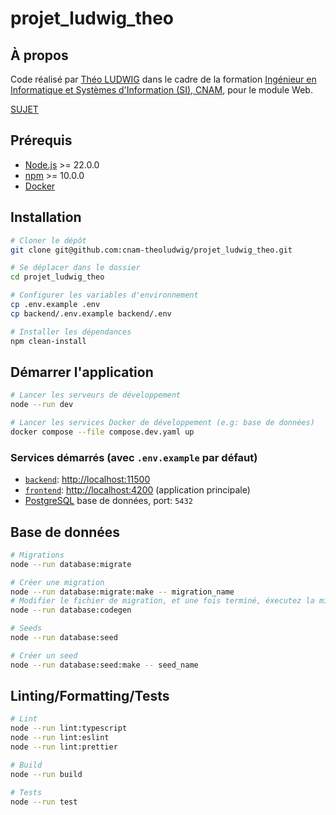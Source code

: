 # projet_ludwig_theo

## À propos

Code réalisé par [Théo LUDWIG](https://theoludwig.fr) dans le cadre de la formation [Ingénieur en Informatique et Systèmes d'Information (SI), CNAM](https://www.itii-alsace.fr/formations/informatique-et-systemes-dinformation-le-cnam/), pour le module Web.

[SUJET](./SUJET.md)

## Prérequis

- [Node.js](https://nodejs.org/) >= 22.0.0
- [npm](https://www.npmjs.com/) >= 10.0.0
- [Docker](https://www.docker.com/)

## Installation

```sh
# Cloner le dépôt
git clone git@github.com:cnam-theoludwig/projet_ludwig_theo.git

# Se déplacer dans le dossier
cd projet_ludwig_theo

# Configurer les variables d'environnement
cp .env.example .env
cp backend/.env.example backend/.env

# Installer les dépendances
npm clean-install
```

## Démarrer l'application

```sh
# Lancer les serveurs de développement
node --run dev

# Lancer les services Docker de développement (e.g: base de données)
docker compose --file compose.dev.yaml up
```

### Services démarrés (avec `.env.example` par défaut)

- [`backend`](./backend): <http://localhost:11500>
- [`frontend`](./frontend): <http://localhost:4200> (application principale)
- [PostgreSQL](https://www.postgresql.org/) base de données, port: `5432`

## Base de données

```sh
# Migrations
node --run database:migrate

# Créer une migration
node --run database:migrate:make -- migration_name
# Modifier le fichier de migration, et une fois terminé, éxecutez la migration:
node --run database:codegen

# Seeds
node --run database:seed

# Créer un seed
node --run database:seed:make -- seed_name
```

## Linting/Formatting/Tests

```sh
# Lint
node --run lint:typescript
node --run lint:eslint
node --run lint:prettier

# Build
node --run build

# Tests
node --run test
```
